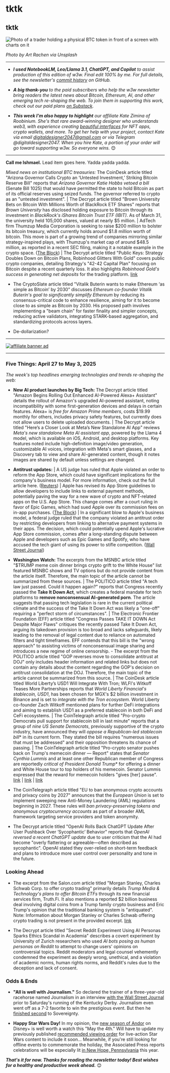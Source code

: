 # tktk
## tktk

![Photo of a trader holding a physical BTC token in front of a screen with charts on it](https://w3w.news/img/bitcoin-art-rachen-unsplash-1920.jpg)

*Photo by Art Rachen via Unsplash*

<hr>

- _**I used NotebookLM, Leo/Llama 3.1, ChatGPT, and Copilot** to assist production of this edition of w3w. Final edit 100% by me. For full details, see the newsletter's [commit history](https://github.com/peteramckay/w3wnewsletter/commits) on GitHub._

- _**A big thank-you** to the paid subscribers who help the w3w newsletter bring readers the latest news about Bitcoin, Ethereum, AI, and other emerging tech re-shaping the web. To join them in supporting this work, check out our paid plans [on Substack](https://w3wnews.substack.com/subscribe)._

- _**This week I'm also happy to highlight** our affiliate Kate Zimina of Roobinium. She's that rare award-winning designer who understands web3, with experience creating [beautiful interfaces](https://dribbble.com/roobinium) for NFT apps, crypto wallets, and more. To get her help with your project, contact Kate via email digitaldesigner2047@gmail.com or via Telegram @digitaldesigner2047. When you hire Kate, a portion of your order will go toward supporting w3w. So everyone wins._ 😊

<hr>

**Call me Ishmael.** Lead item goes here. Yadda yadda yadda.

<!-- Riff on recent bitcoin headlines, mostly institutional adoption. Some notes... -->

*Mixed news on institutional BTC treasuries:* The CoinDesk article titled "Arizona Governor Calls Crypto an ‘Untested Investment,’ Striking Bitcoin Reserve Bill" reports that *Arizona Governor Katie Hobbs vetoed a bill* (Senate Bill 1025) that would have permitted the state to hold Bitcoin as part of its official reserves using seized funds. The governor referred to crypto as an "untested investment". | The Decrypt article titled "Brown University Bets on Bitcoin With Millions Worth of BlackRock ETF Shares" reports that *Brown University* has disclosed holding exposure to Bitcoin through its investment in *BlackRock's iShares Bitcoin Trust ETF (IBIT)*. As of March 31, the university held 105,000 shares, valued at nearly $5 million. | AdTech firm Thumzup Media Corporation is seeking to raise $200 million to bolster its bitcoin treasury, which currently holds around $1.8 million worth of bitcoin. This move is part of a growing trend of companies mirroring similar strategy-inspired plays, with Thumzup's market cap of around $48.5 million, as reported in a recent SEC filing, making it a notable example in the crypto space. ([The Block](https://www.theblock.co/post/353043/adtech-firm-thumzup-seeks-200-million-to-100x-size-of-bitcoin-treasury)) | The Decrypt article titled "Public Keys: Strategy Doubles Down on Bitcoin Plans, Robinhood Glitters With Gold" covers public crypto companies, detailing Strategy's "42-42 Capital Plan" focusing on Bitcoin despite a recent quarterly loss. It also highlights *Robinhood Gold's success in generating net deposits* for the trading platform. [link](https://decrypt.co/316997/metas-latest-standalone-ai-app)

- The CryptoSlate article titled "Vitalik Buterin wants to make Ethereum ‘as simple as Bitcoin’ by 2030" discusses *Ethereum co-founder Vitalik Buterin's goal to significantly simplify Ethereum* by reducing its consensus-critical code to enhance resilience, aiming for it to become close to as simple as Bitcoin by 2030. His proposed path involves implementing a "beam chain" for faster finality and simpler concepts, reducing active validators, integrating STARK-based aggregation, and standardizing protocols across layers.

- De-dollarization? <!-- Recent JPM remark on it being more plausible post-tariffs. Coinbase analysts warn of a potential "crypto winter" due to the ongoing trade war and decreased investor confidence. Bitcoin's price is currently above its 200-day moving average, but has shown volatility in recent weeks. ([Decrypt](https://decrypt.co/315089/bitcoin-steadies-but-coinbase-analyst-sees-crypto-winter-tariffs)) -->


 <hr>

 [![affiliate banner ad](https://w3w.news/img/affiliate-kz-letter.png)](
 https://dribbble.com/roobinium)

 <hr>

### Five Things: April 27 to May 3, 2025

*The week's top headlines emerging technologies and trends re-shaping the web:*

- **New AI product launches by Big Tech:** The Decrypt article titled "Amazon Begins Rolling Out Enhanced AI-Powered Alexa+ Assistant" details the rollout of Amazon's upgraded AI-powered assistant, noting incompatibility with some first-generation devices and delays in certain features. Alexa+ is *free for Amazon Prime members*, costs $19.99 monthly for others, includes privacy safety features, but currently does not allow users to delete uploaded documents. | The Decrypt article titled "Here’s a Closer Look at Meta’s New Standalone AI App" reviews *Meta's new standalone Meta AI assistant app*, powered by the Llama 4 model, which is available on iOS, Android, and desktop platforms. Key features noted include high-definition image/video generation, customizable AI voices, integration with Meta's smart glasses, and a Discovery tab to view and share AI-generated content, though it notes images are shared by default unless settings are changed.

- **Antitrust updates:** | A US judge has ruled that Apple violated an order to reform the App Store, which could have significant implications for the company's business model. For more information, check out the full article here. ([Reuters](https://www.reuters.com/sustainability/boards-policy-regulation/us-judge-rules-apple-violated-order-reform-app-store-2025-04-30/)) | Apple has revised its App Store guidelines to allow developers to include links to external payment methods, potentially paving the way for a new wave of crypto and NFT-related apps on the U.S. App Store. This change comes after a court ruling in favor of Epic Games, which had sued Apple over its commission fees on in-app purchases. ([The Block](https://www.theblock.co/post/353047/u-s-app-store-to-allow-apps-to-skirt-30-fee-on-nft-crypto-sales-following-apples-legal-defeat)) | In a significant blow to Apple's business model, a federal judge ruled that the company violated an antitrust order by restricting developers from linking to alternative payment systems in their apps. The decision, which could potentially upend Apple's lucrative App Store commission, comes after a long-standing dispute between Apple and developers such as Epic Games and Spotify, who have accused the tech giant of using its power to stifle competition. ([Wall Street Journal](https://www.wsj.com/tech/apple-app-store-lawsuit-tim-cook-legacy-869c2acf?st=m4vmwY&reflink=desktopwebshare_permalink))

- **Washington Watch:** The excerpts from the MSNBC article titled "$TRUMP meme coin dinner brings crypto grift to the White House" list featured MSNBC shows and TV options but do not provide content from the article itself. Therefore, the main topic of the article cannot be summarized from these sources. | The POLITICO article titled "A tech law just passed. Could it happen again?" reports that Congress recently passed the **Take It Down Act**, which creates a federal mandate for tech platforms to **remove nonconsensual AI-generated porn**. The article suggests that passing tech legislation is rare in the current political climate and the success of the Take It Down Act was likely a "one-off" requiring a "perfect storm of circumstances". | The Electronic Frontier Foundation (EFF) article titled "Congress Passes TAKE IT DOWN Act Despite Major Flaws" critiques the recently passed Take It Down Act, arguing its takedown provision is too broad and lacks safeguards, likely leading to the removal of legal content due to reliance on automated filters and tight timeframes. EFF contends that this bill is the "wrong approach" to assisting victims of nonconsensual image sharing and introduces a new regime of online censorship. - The excerpt from the POLITICO article titled "GOP reverses move to consolidate antitrust at DOJ" only includes header information and related links but does not contain any details about the content regarding the GOP's decision on antitrust consolidation at the DOJ. Therefore, the main topic of the article cannot be summarized from this source. | The CoinDesk article titled World Liberty’s USD1 Will Integrate With Tron; WLFI's Witkoff Teases More Partnerships reports that *World Liberty Financial's stablecoin, USD1*, has been chosen for MGX's $2 billion investment in Binance and is set to *integrate with the Tron ecosystem*. World Liberty co-founder Zach Witkoff mentioned plans for further DeFi integrations and aiming to establish USD1 as a preferred stablecoin in both DeFi and CeFi ecosystems. | The CoinTelegraph article titled "Pro-crypto Democrats pull support for stablecoin bill in last minute" reports that a group of *nine US Senate Democrats*, previously supportive of the crypto industry, have announced they will *oppose a Republican-led stablecoin bill** in its current form. They stated the bill requires "numerous issues that must be addressed" and their opposition threatens its chance of passing. | The CoinTelegraph article titled "Pro-crypto senator pushes back on Trump's memecoin dinner — Report" states that *Senator Cynthia Lummis* and at least one other Republican member of Congress are reportedly *critical of President Donald Trump** for offering a dinner and White House tour to top holders of his memecoin. Senator Lummis expressed that the reward for memecoin holders "gives [her] pause". [link](https://www.eff.org/deeplinks/2025/04/congress-passes-take-it-down-act-despite-major-flaws) | [link](https://www.politico.com/newsletters/digital-future-daily/2025/04/29/a-tech-law-just-passed-could-it-happen-again-00316428) | [link](https://www.coindesk.com/business/2025/05/01/world-liberty-s-stablecoin-will-be-used-to-close-mgx-s-usd2b-binance-investment-eric-trump)




- The CoinTelegraph article titled "EU to ban anonymous crypto accounts and privacy coins by 2027" announces that the *European Union* is set to implement sweeping new Anti-Money Laundering (AML) regulations beginning in 2027. These rules will *ban privacy-preserving tokens and anonymous cryptocurrency accounts* as part of a broader AML framework targeting service providers and token anonymity.

- The Decrypt article titled "OpenAI Rolls Back ChatGPT Update After User Pushback Over ‘Sycophantic’ Behavior" reports that *OpenAI reversed a recent ChatGPT update* due to user criticism that the AI had become "overly flattering or agreeable—often described as sycophantic". OpenAI stated they over-relied on short-term feedback and plans to introduce more user control over personality and tone in the future.


### Looking Ahead

- The excerpt from the Salon.com article titled "Morgan Stanley, Charles Schwab Corp. to offer crypto trading" primarily details *Trump Media & Technology's plans to offer Bitcoin ETFs* through its new financial services firm, Truth.Fi. It also mentions a reported $2 billion business deal involving digital coins from a Trump family crypto business and Eric Trump's opinion that the traditional banking system is "antiquated". Note: Information about Morgan Stanley or Charles Schwab offering crypto trading is not present in the provided excerpt. [link](https://www.salon.com/2025/05/02/morgan-stanley-charles-schwab-corp-to-offer-crypto-trading/?in_brief=true)

- The Decrypt article titled "Secret Reddit Experiment Using AI Personas Sparks Ethics Scandal in Academia" describes a covert experiment by University of Zurich researchers who used *AI bots posing as human personas on Reddit* to attempt to change users' opinions on controversial topics. Reddit moderators and legal counsel vehemently condemned the experiment as deeply wrong, unethical, and a violation of academic norms, human rights norms, and Reddit's rules due to the deception and lack of consent.

### Odds & Ends

- **"All is well with Journalism."** So declared the trainer of a three-year-old racehorse named Journalism in an interview [with the Wall Street Journal](https://www.wsj.com/sports/journalism-kentucky-derby-horse-racing-1b7c6b02?st=2ShcYJ&reflink=desktopwebshare_permalink) prior to Saturday's running of the Kentucky Derby. Journalism even went off as a 7-2 favorite to win the prestigious event. But then he [finished second](https://bleacherreport.com/articles/25192701-sovereignty-wins-2025-kentucky-derby-pulls-upset-favorite-journalism) to Sovereignty.

- **Happy Star Wars Day!** In my opinion, the [new season of Andor](https://variety.com/2025/tv/reviews/andor-season-2-review-disney-star-wars-1236372979/) on Disney+ is well worth a watch this "May the 4th." Will have to update my previously published [recommended viewing order](https://peteramckay.medium.com/the-fastest-hunk-o-junk-in-the-galaxy-58cb09646481) for live-action Star Wars content to include it soon... Meanwhile, if you're still looking for offline events to commemorate the holiday, the Associated Press reports celebrations will be especially lit [in New Hope, Pennsylvania](https://apnews.com/article/star-wars-day-may-4th-holiday-ea1b5b43b00c23f53294dc159da2bae9) this year.

_**That's it for now. Thanks for reading the newsletter today! Best wishes for a healthy and productive week ahead.**_ 😊 <!-- Add link to "about" copy when it's ready. -->
